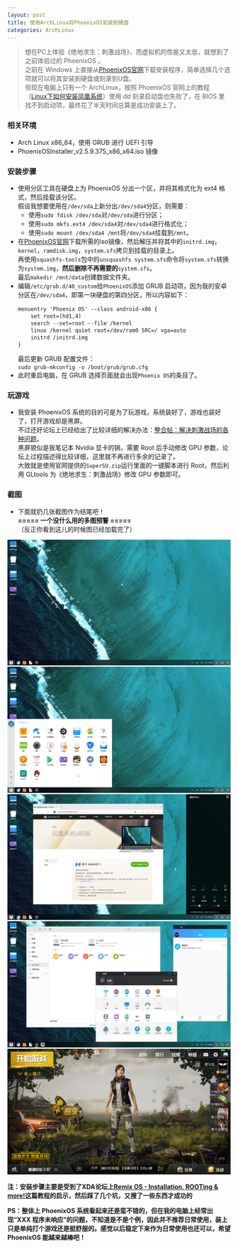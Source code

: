 ```yaml
---
layout: post
title: 使用ArchLinux将PhoenixOS安装到硬盘
categories: ArchLinux
---
```


> 想在PC上体验《绝地求生：刺激战场》，而虚拟机的性能又太低，就想到了之前体验过的 PhoenixOS 。  
> 之前在 Windows 上直接从[PhoenixOS官网](http://www.phoenixos.com/download_x86)下载安装程序，简单选择几个选项就可以将其安装到硬盘或刻录到U盘。  
> 但现在电脑上只有一个 ArchLinux，按照 PhoenixOS 官网上的教程（[Linux下如何安装凤凰系统](http://www.phoenixos.com/help/installation/iso-Linux)）使用 dd 刻录启动盘也失败了，在 BIOS 里找不到启动项，最终花了半天时间总算是成功安装上了。  

<!-- more -->

### 相关环境
* Arch Linux x86_64，使用 GRUB 进行 UEFI 引导  
* PhoenixOSInstaller_v2.5.9.375_x86_x64.iso 镜像  

### 安装步骤
* 使用分区工具在硬盘上为 PhoenixOS 分出一个区，并将其格式化为 ext4 格式，然后挂载该分区。  
  假设我想要使用在`/dev/sda`上新分出`/dev/sda4`分区，则需要：  
  * 使用`sudo fdisk /dev/sda`对`/dev/sda`进行分区；  
  * 使用`sudo mkfs.ext4 /dev/sda4`对`/dev/sda4`进行格式化；  
  * 使用`sudo mount /dev/sda4 /mnt`将`/dev/sda4`挂载到`/mnt`。  
* 在[PhoenixOS官网](http://www.phoenixos.com/download_x86)下载所需的iso镜像，然后解压并将其中的`initrd.img`，`kernel`，`ramdisk.img`，`system.sfs`拷贝到挂载的目录上。  
  再使用`squashfs-tools`包中的`unsquashfs system.sfs`命令将`system.sfs`转换为`system.img`，**然后删除不再需要的**`system.sfs`。  
  最后`makedir /mnt/data`创建数据文件夹。  
* 编辑`/etc/grub.d/40_custom`给`PhoenixOS`添加 GRUB 启动项，因为我的安卓分区在`/dev/sda4`，即第一块硬盘的第四分区，所以内容如下：  
  ```
  menuentry 'Phoenix OS' --class android-x86 {
      set root=(hd1,4)
      search --set=root --file /kernel
      linux /kernel quiet root=/dev/ram0 SRC=/ vga=auto
      initrd /initrd.img
  }
  ```
  最后更新 GRUB 配置文件：  
  `sudo grub-mkconfig -o /boot/grub/grub.cfg`  
* 此时重启电脑，在 GRUB 选择页面就会出现`Phoenix OS`的条目了。  

### 玩游戏
* 我安装 PhoenixOS 系统的目的可是为了玩游戏，系统装好了，游戏也装好了，打开游戏却是黑屏。  
  不过还好论坛上已经给出了比较详细的解决办法：[整合帖：解决刺激战场的各种问题](http://bbs.phoenixstudio.org/cn/read.php?tid=14554&fid=12)。  
黑屏貌似是我笔记本 Nvidia 显卡的锅，需要 Root 后手动修改 GPU 参数，论坛上过程描述得比较详细，这里就不再进行多余的记录了。  
大致就是使用官网提供的`SuperSU.zip`运行里面的一键脚本进行 Root，然后利用 GLtools 为《绝地求生：刺激战场》修改 GPU 参数即可。  

### 截图
* 下面就扔几张截图作为结尾吧！  
  **=====  一个没什么用的多图预警  =====**  
  （反正你看到这儿的时候图已经加载完了）  

![PhoenixOS_1](/public/image/PhoenixOS_1.jpg)  
![PhoenixOS_2](/public/image/PhoenixOS_2.jpg)  
![PhoenixOS_3](/public/image/PhoenixOS_3.jpg)  
![PhoenixOS_4](/public/image/PhoenixOS_4.jpg)  
![PhoenixOS_5](/public/image/PhoenixOS_5.jpg)  

**注：安装步骤主要是受到了XDA论坛上[Remix OS - Installation, ROOTing & more!](https://forum.xda-developers.com/remix/remix-os/remix-os-installation-rooting-t3293769)这篇教程的启示，然后踩了几个坑，又搜了一些东西才成功的**  

**PS：整体上 PhoenixOS 系统看起来还是蛮不错的，但在我的电脑上经常出现“XXX 程序未响应”的问题，不知道是不是个例，因此并不推荐日常使用，装上只是单纯打个游戏还是挺舒服的。感觉以后稳定下来作为日常使用也还可以，希望 PhoenixOS 能越来越棒吧！**
